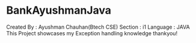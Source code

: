 # BankAyushmanJava
Created By : Ayushman Chauhan(Btech CSE)
Section : i1
Language : JAVA
This Project showcases my Exception handling knowledge
thankyou!
